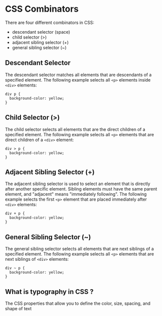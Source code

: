 # CSS Combinators

There are four different combinators in CSS:

- descendant selector (space)
- child selector (>)
- adjacent sibling selector (+)
- general sibling selector (~)

## Descendant Selector

The descendant selector matches all elements that are descendants of a specified element.
The following example selects all `<p>` elements inside `<div>` elements:

```
div p {
  background-color: yellow;
}
```

## Child Selector (>)

The child selector selects all elements that are the direct children of a specified element.
The following example selects all `<p>` elements that are direct children of a `<div>` element:

```
div > p {
  background-color: yellow;
}
```

## Adjacent Sibling Selector (+)

The adjacent sibling selector is used to select an element that is directly after another specific element.
Sibling elements must have the same parent element, and "adjacent" means "immediately following".
The following example selects the first `<p>` element that are placed immediately after `<div>` elements:

```
div + p {
  background-color: yellow;
}
```

## General Sibling Selector (~)

The general sibling selector selects all elements that are next siblings of a specified element.
The following example selects all `<p>` elements that are next siblings of `<div>` elements:

```
div ~ p {
  background-color: yellow;
}
```

## What is typography in CSS ?
The CSS properties that allow you to define the color, size, spacing, and shape of text
